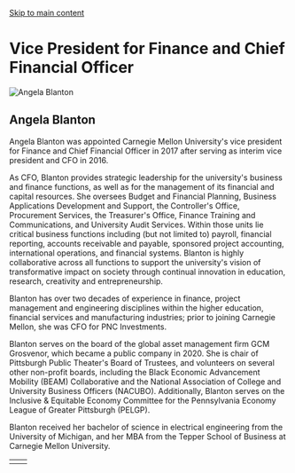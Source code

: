 [Skip to main content](https://www.cmu.edu/leadership/senior-admin/blanton-bio#main-content)

# Vice President for Finance and Chief Financial Officer

![Angela Blanton](https://www.cmu.edu/sites/default/files/styles/cke_media_resize_medium/public/2025-04/blanton-600x600-min1.jpg?itok=gV81afSm)

## Angela Blanton

Angela Blanton was appointed Carnegie Mellon University's vice president for Finance and Chief Financial Officer in 2017 after serving as interim vice president and CFO in 2016.

As CFO, Blanton provides strategic leadership for the university's business and finance functions, as well as for the management of its financial and capital resources. She oversees Budget and Financial Planning, Business Applications Development and Support, the Controller's Office, Procurement Services, the Treasurer's Office, Finance Training and Communications, and University Audit Services. Within those units lie critical business functions including (but not limited to) payroll, financial reporting, accounts receivable and payable, sponsored project accounting, international operations, and financial systems. Blanton is highly collaborative across all functions to support the university's vision of transformative impact on society through continual innovation in education, research, creativity and entrepreneurship.

Blanton has over two decades of experience in finance, project management and engineering disciplines within the higher education, financial services and manufacturing industries; prior to joining Carnegie Mellon, she was CFO for PNC Investments.

Blanton serves on the board of the global asset management firm GCM Grosvenor, which became a public company in 2020. She is chair of Pittsburgh Public Theater's Board of Trustees, and volunteers on several other non-profit boards, including the Black Economic Advancement Mobility (BEAM) Collaborative and the National Association of College and University Business Officers (NACUBO). Additionally, Blanton serves on the Inclusive & Equitable Economy Committee for the Pennsylvania Economy League of Greater Pittsburgh (PELGP).

Blanton received her bachelor of science in electrical engineering from the University of Michigan, and her MBA from the Tepper School of Business at Carnegie Mellon University.

|     |     |
| --- | --- |
|  |  |
